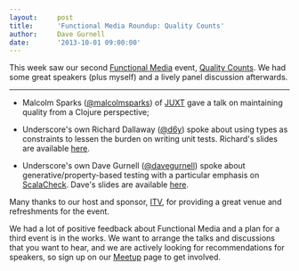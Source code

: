 ```yaml
---
layout:     post
title:      'Functional Media Roundup: Quality Counts'
author:     Dave Gurnell
date:       '2013-10-01 09:00:00'
---
```


This week saw our second [Functional Media](/blog/posts/2013/07/09/media-panel.html) event, [Quality Counts](http://www.meetup.com/Functional-Media/events/137916712/). We had some great speakers (plus myself) and a lively panel discussion afterwards.

---

 - Malcolm Sparks ([@malcolmsparks](https://twitter.com/malcolmsparks)) of [JUXT](https://juxt.pro/)
   gave a talk on maintaining quality from a Clojure perspective;

 - Underscore's own Richard Dallaway ([@d6y](https://twitter.com/d6y)) spoke about using types
   as constraints to lessen the burden on writing unit tests. Richard's slides are available
   [here](https://speakerdeck.com/d6y/let-the-type-system-do-it-for-you).

 - Underscore's own Dave Gurnell ([@davegurnell](https://twitter.com/davegurnell)) spoke about
   generative/property-based testing with a particular emphasis on
   [ScalaCheck](https://github.com/rickynils/scalacheck). Dave's slides are available
   [here](http://files.meetup.com/4442232/ScalaCheckSlides_Web.pdf).

Many thanks to our host and sponsor, [ITV](http://www.itv.com/), for providing a great venue and refreshments for the event.

We had a lot of positive feedback about Functional Media and a plan for a third event is in the works. We want to arrange the talks and discussions that you want to hear, and we are actively looking for recommendations for speakers, so sign up on our [Meetup](http://www.meetup.com/Functional-Media/) page to get involved.
